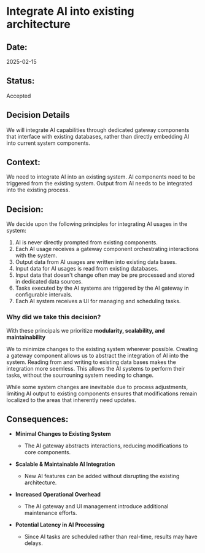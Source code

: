 # Integrate AI into existing architecture

## Date:
2025-02-15

## Status:
Accepted

## Decision Details
We will integrate AI capabilities through dedicated gateway components that interface with existing databases, rather than directly embedding AI into current system components.

## Context:
We need to integrate AI into an existing system. 
AI components need to be triggered from the existing system. 
Output from AI needs to be integrated into the existing process. 

## Decision:

We decide upon the following principles for integrating AI usages in the system:

1. AI is never directly prompted from existing components.
2. Each AI usage receives a gateway component orchestrating interactions with the system.
3. Output data from AI usages are written into existing data bases. 
4. Input data for AI usages is read from existing databases.   
5. Input data that doesn't change often may be pre processed and stored in dedicated data sources.  
6. Tasks executed by the AI systems are triggered by the AI gateway in configurable intervals.
7. Each AI system receives a UI for managing and scheduling tasks. 

### Why did we take this decision?

With these principals we prioritize **modularity, scalability, and maintainability**  

We to minimize changes to the existing system wherever possible. 
Creating a gateway component allows us to abstract the integration of AI into the system. 
Reading from and writing to existing data bases makes the integration more seemless. 
This allows the AI systems to perform their tasks, without the sourrouning system needing to change.

While some system changes are inevitable due to process adjustments, limiting AI output to existing components ensures that modifications remain localized to the areas that inherently need updates.  

## Consequences:  

* **Minimal Changes to Existing System**  
  * The AI gateway abstracts interactions, reducing modifications to core components.  

* **Scalable & Maintainable AI Integration**  
  * New AI features can be added without disrupting the existing architecture.  

* **Increased Operational Overhead**  
  * The AI gateway and UI management introduce additional maintenance efforts.  

* **Potential Latency in AI Processing**  
  * Since AI tasks are scheduled rather than real-time, results may have delays.  

